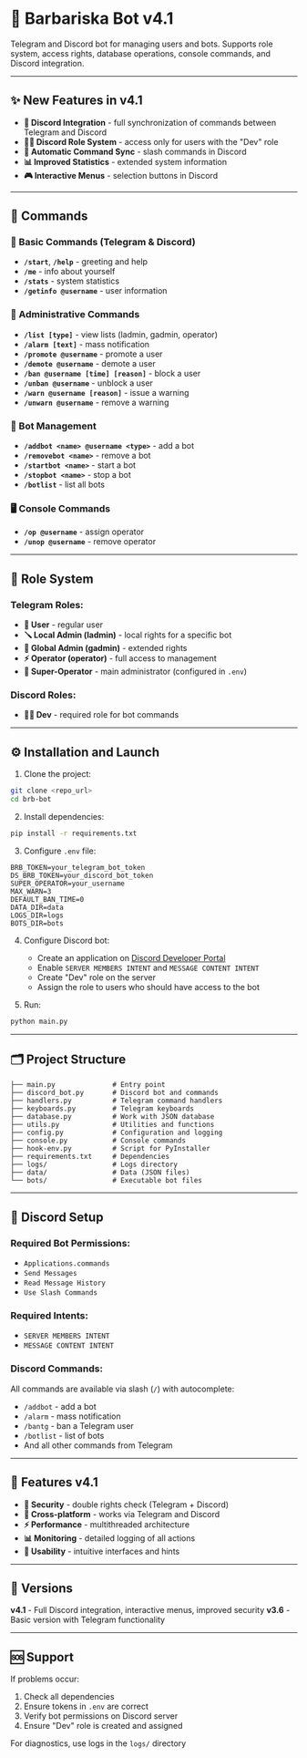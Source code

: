 # 🤖 Barbariska Bot v4.1

Telegram and Discord bot for managing users and bots. Supports role system, access rights, database operations, console commands, and Discord integration.

---

## ✨ New Features in v4.1

* **🤖 Discord Integration** - full synchronization of commands between Telegram and Discord
* **👮‍♂️ Discord Role System** - access only for users with the "Dev" role
* **🔄 Automatic Command Sync** - slash commands in Discord
* **📊 Improved Statistics** - extended system information
* **🎮 Interactive Menus** - selection buttons in Discord

---

## 📌 Commands

### 👤 Basic Commands (Telegram & Discord)

* **`/start`**, **`/help`** - greeting and help
* **`/me`** - info about yourself
* **`/stats`** - system statistics
* **`/getinfo @username`** - user information

### 🔧 Administrative Commands

* **`/list [type]`** - view lists (ladmin, gadmin, operator)
* **`/alarm [text]`** - mass notification
* **`/promote @username`** - promote a user
* **`/demote @username`** - demote a user
* **`/ban @username [time] [reason]`** - block a user
* **`/unban @username`** - unblock a user
* **`/warn @username [reason]`** - issue a warning
* **`/unwarn @username`** - remove a warning

### 🤖 Bot Management

* **`/addbot <name> @username <type>`** - add a bot
* **`/removebot <name>`** - remove a bot
* **`/startbot <name>`** - start a bot
* **`/stopbot <name>`** - stop a bot
* **`/botlist`** - list all bots

### 🖥️ Console Commands

* **`/op @username`** - assign operator
* **`/unop @username`** - remove operator

---

## 👥 Role System

### Telegram Roles:

* **👤 User** - regular user
* **🪛 Local Admin (ladmin)** - local rights for a specific bot
* **🔧 Global Admin (gadmin)** - extended rights
* **⚡ Operator (operator)** - full access to management
* **🌟 Super-Operator** - main administrator (configured in `.env`)

### Discord Roles:

* **👨‍💻 Dev** - required role for bot commands

---

## ⚙️ Installation and Launch

1. Clone the project:

```bash
git clone <repo_url>
cd brb-bot
```

2. Install dependencies:

```bash
pip install -r requirements.txt
```

3. Configure `.env` file:

```env
BRB_TOKEN=your_telegram_bot_token
DS_BRB_TOKEN=your_discord_bot_token
SUPER_OPERATOR=your_username
MAX_WARN=3
DEFAULT_BAN_TIME=0
DATA_DIR=data
LOGS_DIR=logs
BOTS_DIR=bots
```

4. Configure Discord bot:

   * Create an application on [Discord Developer Portal](https://discord.com/developers/applications)
   * Enable `SERVER MEMBERS INTENT` and `MESSAGE CONTENT INTENT`
   * Create "Dev" role on the server
   * Assign the role to users who should have access to the bot

5. Run:

```bash
python main.py
```

---

## 🗂️ Project Structure

```
├── main.py              # Entry point
├── discord_bot.py       # Discord bot and commands
├── handlers.py          # Telegram command handlers
├── keyboards.py         # Telegram keyboards
├── database.py          # Work with JSON database
├── utils.py             # Utilities and functions
├── config.py            # Configuration and logging
├── console.py           # Console commands
├── hook-env.py          # Script for PyInstaller
├── requirements.txt     # Dependencies
├── logs/                # Logs directory
├── data/                # Data (JSON files)
└── bots/                # Executable bot files
```

---

## 🔧 Discord Setup

### Required Bot Permissions:

* `Applications.commands`
* `Send Messages`
* `Read Message History`
* `Use Slash Commands`

### Required Intents:

* `SERVER MEMBERS INTENT`
* `MESSAGE CONTENT INTENT`

### Discord Commands:

All commands are available via slash (`/`) with autocomplete:

* `/addbot` - add a bot
* `/alarm` - mass notification
* `/bantg` - ban a Telegram user
* `/botlist` - list of bots
* And all other commands from Telegram

---

## 🚀 Features v4.1

* **🔐 Security** - double rights check (Telegram + Discord)
* **📱 Cross-platform** - works via Telegram and Discord
* **⚡ Performance** - multithreaded architecture
* **📊 Monitoring** - detailed logging of all actions
* **🎯 Usability** - intuitive interfaces and hints

---

## 📝 Versions

**v4.1** - Full Discord integration, interactive menus, improved security
**v3.6** - Basic version with Telegram functionality

---

## 🆘 Support

If problems occur:

1. Check all dependencies
2. Ensure tokens in `.env` are correct
3. Verify bot permissions on Discord server
4. Ensure "Dev" role is created and assigned

For diagnostics, use logs in the `logs/` directory
